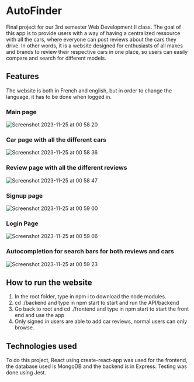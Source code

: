 # AutoFinder
Final project for our 3rd semester Web Development II class. The goal of this app is to provide users with a way of having a centralized ressource with all the cars, where everyone can post reviews about the cars they drive. 
In other words, it is a website designed for enthusiasts of all makes and brands to review their respective cars in one place, so users can easily compare and search for different models.

## Features
The website is both in French and english, but in order to change the language, it has to be done when logged in. 

### Main page
![Screenshot 2023-11-25 at 00 58 20](https://github.com/KuiHua-JAC/Web2Final/assets/98484628/57d4eff0-7d49-4ddf-883a-0969ff0f3540)

### Car page with all the different cars
![Screenshot 2023-11-25 at 00 58 36](https://github.com/KuiHua-JAC/Web2Final/assets/98484628/863be264-9255-41a5-9934-98072216ccf1)

### Review page with all the different reviews
![Screenshot 2023-11-25 at 00 58 47](https://github.com/KuiHua-JAC/Web2Final/assets/98484628/07c53485-e404-460c-a27a-57a7fd692556)

### Signup page
![Screenshot 2023-11-25 at 00 59 00](https://github.com/KuiHua-JAC/Web2Final/assets/98484628/af24fbb7-89a6-49c9-8b7f-7ed0895190b8)

### Login Page
![Screenshot 2023-11-25 at 00 59 06](https://github.com/KuiHua-JAC/Web2Final/assets/98484628/aefd0f7f-768e-4c69-9cdb-ad84a4b24026)

### Autocompletion for search bars for both reviews and cars
![Screenshot 2023-11-25 at 00 59 23](https://github.com/KuiHua-JAC/Web2Final/assets/98484628/8c227d84-539f-4108-bd19-ce29dbaea6d7)

## How to run the website
1. In the root folder, type in npm i to download the node modules.
2. cd ./backend and type in npm start to start and run the API/backend
3. Go back to root and cd ./frontend and type in npm start to start the front end and use the app
4. Only signed in users are able to add car reviews, normal users can only browse.

## Technologies used
To do this project, React using create-react-app was used for the frontend, the database used is MongoDB and the backend is in Express. Testing was done using Jest.


